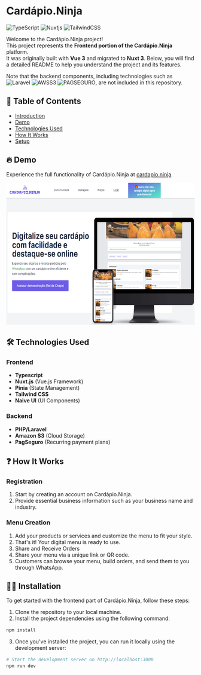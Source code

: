 # <div id="introduction">Cardápio.Ninja</div>

![TypeScript](https://img.shields.io/badge/typescript-%23007ACC.svg?style=for-the-badge&logo=typescript&logoColor=white)
![Nuxtjs](https://img.shields.io/badge/Nuxt-002E3B?style=for-the-badge&logo=nuxtdotjs&logoColor=#00DC82)
![TailwindCSS](https://img.shields.io/badge/tailwindcss-%2338B2AC.svg?style=for-the-badge&logo=tailwind-css&logoColor=white)

Welcome to the Cardápio.Ninja project!<br>
This project represents the **Frontend portion of the Cardápio.Ninja** platform.<br>
It was originally built with **Vue 3** and migrated to **Nuxt 3**. Below, you will find a detailed README to help you understand the project and its features.

Note that the backend components, including technologies such as ![Laravel](https://img.shields.io/badge/laravel-%23FF2D20.svg?style=for-the-badge&logo=laravel&logoColor=white)
![AWSS3](https://img.shields.io/badge/AWS%20S3-%23FF9900.svg?style=for-the-badge&logo=amazon-s3&logoColor=white)
![PAGSEGURO](https://img.shields.io/badge/pagseguro-%73b743.svg?style=for-the-badge&logo=pagseguro&logoColor=white), are not included in this repository.

## 📝 Table of Contents
- [Introduction](#introduction)
- [Demo](#demo)
- [Technologies Used](#technologies)
- [How It Works](#howItWorks)
- [Setup](#Setup)

## <div id="demo">🔥 Demo</div>

Experience the full functionality of Cardápio.Ninja at <a href="https://cardapio.ninja" target="_blank">cardapio.ninja</a>.

<img height="380" src="https://raw.githubusercontent.com/rangel-pci/files/master/Captura%20de%20tela%202023-10-25%20162511.png">

## <div id="technologies">🛠 Technologies Used</div>
### Frontend
- **Typescript**
- **Nuxt.js** (Vue.js Framework)
- **Pinia** (State Management)
- **Tailwind CSS**
- **Naive UI** (UI Components)
### Backend
- **PHP/Laravel**
- **Amazon S3** (Cloud Storage)
- **PagSeguro** (Recurring payment plans)

## <div id="howItWorks">❓ How It Works</div>
### Registration
1. Start by creating an account on Cardápio.Ninja.
2. Provide essential business information such as your business name and industry.
### Menu Creation
1. Add your products or services and customize the menu to fit your style.
2. That's it! Your digital menu is ready to use.
3. Share and Receive Orders
4. Share your menu via a unique link or QR code.
5. Customers can browse your menu, build orders, and send them to you through WhatsApp.

## <div id="Setup">👨‍💻 Installation</div>
To get started with the frontend part of Cardápio.Ninja, follow these steps:
1. Clone the repository to your local machine.
2. Install the project dependencies using the following command:

```bash
npm install
```
3. Once you've installed the project, you can run it locally using the development server:

```bash
# Start the development server on http://localhost:3000
npm run dev
```
